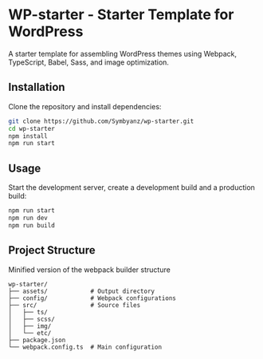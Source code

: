 # WP-starter - Starter Template for WordPress

A starter template for assembling WordPress themes using Webpack, TypeScript, Babel, Sass, and image optimization.

## Installation

Clone the repository and install dependencies:

```bash
git clone https://github.com/Symbyanz/wp-starter.git
cd wp-starter
npm install
npm run start
```

## Usage

Start the development server, create a development build and a production build:
```bash
npm run start
npm run dev
npm run build
```

## Project Structure

Minified version of the webpack builder structure
```plaintext
wp-starter/
├── assets/            # Output directory
├── config/            # Webpack configurations
├── src/               # Source files
│   ├── ts/
│   ├── scss/
│   ├── img/
│   └── etc/
├── package.json
└── webpack.config.ts  # Main configuration
```